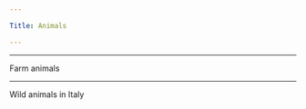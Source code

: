 ```yaml
---

Title: Animals

---
```


<VocabWord translation_en="Animals" />

--------------------------------------------------

Farm animals

<VocabWord translation_en="Cow" />

--------------------------------------------------

Wild animals in Italy

<VocabWord translation_en="Dolphin" />

